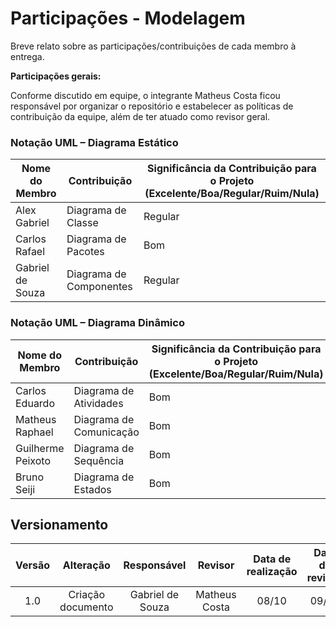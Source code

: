 # Participações - Modelagem

Breve relato sobre as participações/contribuições de cada membro à entrega.

**Participações gerais:**

Conforme discutido em equipe, o integrante Matheus Costa ficou responsável por organizar o repositório e estabelecer as políticas de contribuição da equipe, além de ter atuado como revisor geral.

### Notação UML – Diagrama Estático

| Nome do Membro    | Contribuição                 | Significância da Contribuição para o Projeto (Excelente/Boa/Regular/Ruim/Nula) |
| ----------------- | ---------------------------- | ------------------------------------------------------------------------------ |
| Alex Gabriel      | Diagrama de Classe | Regular                                                                     |
| Carlos Rafael     | Diagrama de Pacotes  | Bom                                                                      |
| Gabriel de Souza  | Diagrama de Componentes | Regular                                                                      |


### Notação UML – Diagrama Dinâmico

| Nome do Membro    | Contribuição                 | Significância da Contribuição para o Projeto (Excelente/Boa/Regular/Ruim/Nula) |
| ----------------- | ---------------------------- | ------------------------------------------------------------------------------ |
| Carlos Eduardo    | Diagrama de Atividades  | Bom             |
| Matheus Raphael   | Diagrama de Comunicação  |  Bom            |            
| Guilherme Peixoto | Diagrama de Sequência    | Bom             |
| Bruno Seiji       | Diagrama de Estados      | Bom             |



## Versionamento

| Versão |     Alteração     |  Responsável  | Revisor | Data de realização | Data de revisão |
| :----: | :---------------: | :-----------: | :-----: | :---: | :---: |
|  1.0   | Criação documento | Gabriel de Souza | Matheus Costa | 08/10| 09/10
